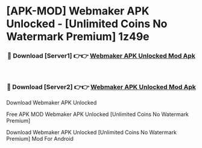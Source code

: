 # [APK-MOD] Webmaker APK Unlocked - [Unlimited Coins No Watermark Premium] 1z49e



<div align="center">
<h3>🔴 Download [Server1] 👉👉 <a href="https://momento.my/?title=Webmaker_APK_Unlocked">Webmaker APK Unlocked Mod Apk</a></h3><br>

<h3>🔴 Download [Server2] 👉👉 <a href="https://momento.my/?title=Webmaker_APK_Unlocked">Webmaker APK Unlocked Mod Apk</a></h3>
</div>



Download Webmaker APK Unlocked 

Free APK MOD Webmaker APK Unlocked [Unlimited Coins No Watermark Premium]

Download Webmaker APK Unlocked [Unlimited Coins No Watermark Premium] Mod For Android
